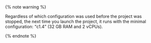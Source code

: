 {% note warning %}

Regardless of which configuration was used before the project was stopped, the next time you launch the project, it runs with the minimal configuration: <q>c1.4</q> (32 GB RAM and 2 vCPUs).

{% endnote %}

